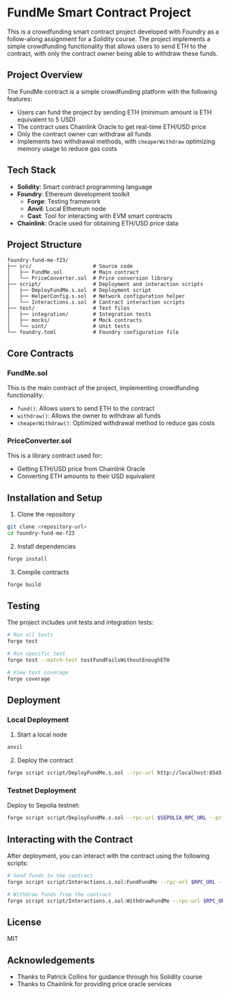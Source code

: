 # FundMe Smart Contract Project

This is a crowdfunding smart contract project developed with Foundry as a follow-along assignment for a Solidity course. The project implements a simple crowdfunding functionality that allows users to send ETH to the contract, with only the contract owner being able to withdraw these funds.

## Project Overview

The FundMe contract is a simple crowdfunding platform with the following features:

- Users can fund the project by sending ETH (minimum amount is ETH equivalent to 5 USD)
- The contract uses Chainlink Oracle to get real-time ETH/USD price
- Only the contract owner can withdraw all funds
- Implements two withdrawal methods, with `cheaperWithdraw` optimizing memory usage to reduce gas costs

## Tech Stack

- **Solidity**: Smart contract programming language
- **Foundry**: Ethereum development toolkit
  - **Forge**: Testing framework
  - **Anvil**: Local Ethereum node
  - **Cast**: Tool for interacting with EVM smart contracts
- **Chainlink**: Oracle used for obtaining ETH/USD price data

## Project Structure

```
foundry-fund-me-f23/
├── src/                    # Source code
│   ├── FundMe.sol          # Main contract
│   └── PriceConverter.sol  # Price conversion library
├── script/                 # Deployment and interaction scripts
│   ├── DeployFundMe.s.sol  # Deployment script
│   ├── HelperConfig.s.sol  # Network configuration helper
│   └── Interactions.s.sol  # Contract interaction scripts
├── test/                   # Test files
│   ├── integration/        # Integration tests
│   ├── mocks/              # Mock contracts
│   └── uint/               # Unit tests
└── foundry.toml            # Foundry configuration file
```

## Core Contracts

### FundMe.sol

This is the main contract of the project, implementing crowdfunding functionality:

- `fund()`: Allows users to send ETH to the contract
- `withdraw()`: Allows the owner to withdraw all funds
- `cheaperWithdraw()`: Optimized withdrawal method to reduce gas costs

### PriceConverter.sol

This is a library contract used for:

- Getting ETH/USD price from Chainlink Oracle
- Converting ETH amounts to their USD equivalent

## Installation and Setup

1. Clone the repository

```bash
git clone <repository-url>
cd foundry-fund-me-f23
```

2. Install dependencies

```bash
forge install
```

3. Compile contracts

```bash
forge build
```

## Testing

The project includes unit tests and integration tests:

```bash
# Run all tests
forge test

# Run specific test
forge test --match-test testFundFailsWithoutEnoughETH

# View test coverage
forge coverage
```

## Deployment

### Local Deployment

1. Start a local node

```bash
anvil
```

2. Deploy the contract

```bash
forge script script/DeployFundMe.s.sol --rpc-url http://localhost:8545 --private-key 0xac0974bec39a17e36ba4a6b4d238ff944bacb478cbed5efcae784d7bf4f2ff80 --broadcast
```

### Testnet Deployment

Deploy to Sepolia testnet:

```bash
forge script script/DeployFundMe.s.sol --rpc-url $SEPOLIA_RPC_URL --private-key $PRIVATE_KEY --broadcast --verify --etherscan-api-key $ETHERSCAN_API_KEY
```

## Interacting with the Contract

After deployment, you can interact with the contract using the following scripts:

```bash
# Send funds to the contract
forge script script/Interactions.s.sol:FundFundMe --rpc-url $RPC_URL --private-key $PRIVATE_KEY --broadcast

# Withdraw funds from the contract
forge script script/Interactions.s.sol:WithdrawFundMe --rpc-url $RPC_URL --private-key $PRIVATE_KEY --broadcast
```

## License

MIT

## Acknowledgements

- Thanks to Patrick Collins for guidance through his Solidity course
- Thanks to Chainlink for providing price oracle services
